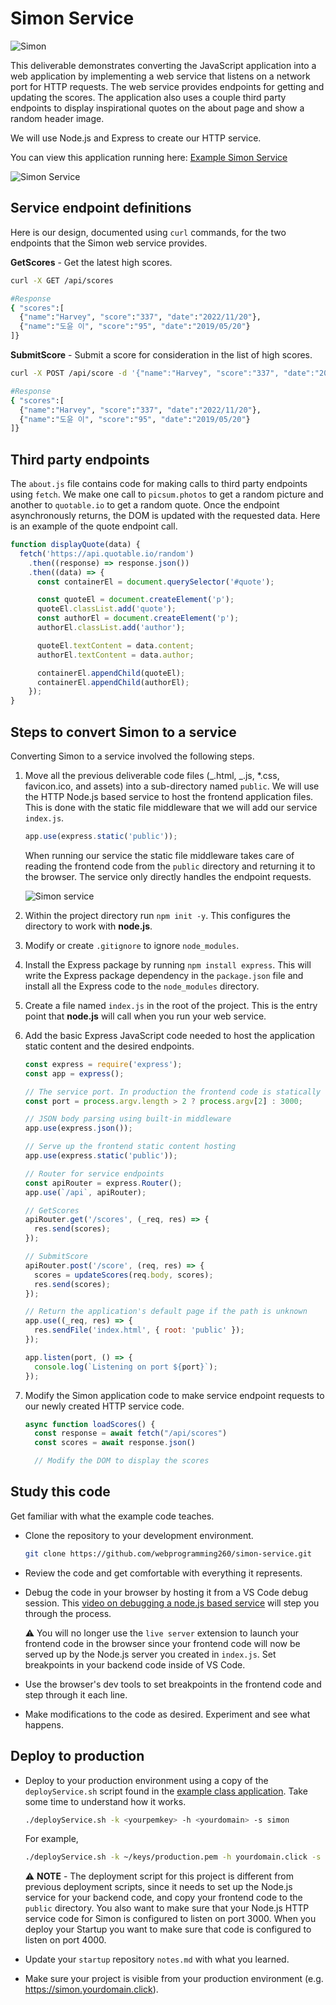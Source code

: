 # Simon Service

![Simon](../simon.png)

This deliverable demonstrates converting the JavaScript application into a web application by implementing a web service that listens on a network port for HTTP requests. The web service provides endpoints for getting and updating the scores. The application also uses a couple third party endpoints to display inspirational quotes on the about page and show a random header image.

We will use Node.js and Express to create our HTTP service.

You can view this application running here: [Example Simon Service](https://simon-service.cs260.click)

![Simon Service](simonService.jpg)

## Service endpoint definitions

Here is our design, documented using `curl` commands, for the two endpoints that the Simon web service provides.

**GetScores** - Get the latest high scores.

```sh
curl -X GET /api/scores

#Response
{ "scores":[
  {"name":"Harvey", "score":"337", "date":"2022/11/20"},
  {"name":"도윤 이", "score":"95", "date":"2019/05/20"}
]}
```

**SubmitScore** - Submit a score for consideration in the list of high scores.

```sh
curl -X POST /api/score -d '{"name":"Harvey", "score":"337", "date":"2022/11/20"}'

#Response
{ "scores":[
  {"name":"Harvey", "score":"337", "date":"2022/11/20"},
  {"name":"도윤 이", "score":"95", "date":"2019/05/20"}
]}
```

## Third party endpoints

The `about.js` file contains code for making calls to third party endpoints using `fetch`. We make one call to `picsum.photos` to get a random picture and another to `quotable.io` to get a random quote. Once the endpoint asynchronously returns, the DOM is updated with the requested data. Here is an example of the quote endpoint call.

```js
function displayQuote(data) {
  fetch('https://api.quotable.io/random')
    .then((response) => response.json())
    .then((data) => {
      const containerEl = document.querySelector('#quote');

      const quoteEl = document.createElement('p');
      quoteEl.classList.add('quote');
      const authorEl = document.createElement('p');
      authorEl.classList.add('author');

      quoteEl.textContent = data.content;
      authorEl.textContent = data.author;

      containerEl.appendChild(quoteEl);
      containerEl.appendChild(authorEl);
    });
}
```

## Steps to convert Simon to a service

Converting Simon to a service involved the following steps.

1. Move all the previous deliverable code files (_.html, _.js, \*.css, favicon.ico, and assets) into a sub-directory named `public`. We will use the HTTP Node.js based service to host the frontend application files. This is done with the static file middleware that we will add our service `index.js`.

   ```js
   app.use(express.static('public'));
   ```

   When running our service the static file middleware takes care of reading the frontend code from the `public` directory and returning it to the browser. The service only directly handles the endpoint requests.

   ![Simon service](../simonReact/simonProduction.jpg)

1. Within the project directory run `npm init -y`. This configures the directory to work with **node.js**.
1. Modify or create `.gitignore` to ignore `node_modules`.
1. Install the Express package by running `npm install express`. This will write the Express package dependency in the `package.json` file and install all the Express code to the `node_modules` directory.
1. Create a file named `index.js` in the root of the project. This is the entry point that **node.js** will call when you run your web service.
1. Add the basic Express JavaScript code needed to host the application static content and the desired endpoints.

   ```js
   const express = require('express');
   const app = express();

   // The service port. In production the frontend code is statically hosted by the service on the same port.
   const port = process.argv.length > 2 ? process.argv[2] : 3000;

   // JSON body parsing using built-in middleware
   app.use(express.json());

   // Serve up the frontend static content hosting
   app.use(express.static('public'));

   // Router for service endpoints
   const apiRouter = express.Router();
   app.use(`/api`, apiRouter);

   // GetScores
   apiRouter.get('/scores', (_req, res) => {
     res.send(scores);
   });

   // SubmitScore
   apiRouter.post('/score', (req, res) => {
     scores = updateScores(req.body, scores);
     res.send(scores);
   });

   // Return the application's default page if the path is unknown
   app.use((_req, res) => {
     res.sendFile('index.html', { root: 'public' });
   });

   app.listen(port, () => {
     console.log(`Listening on port ${port}`);
   });
   ```

1. Modify the Simon application code to make service endpoint requests to our newly created HTTP service code.

   ```js
   async function loadScores() {
     const response = await fetch("/api/scores")
     const scores = await response.json()

     // Modify the DOM to display the scores
   ```

## Study this code

Get familiar with what the example code teaches.

- Clone the repository to your development environment.

  ```sh
  git clone https://github.com/webprogramming260/simon-service.git
  ```

- Review the code and get comfortable with everything it represents.
- Debug the code in your browser by hosting it from a VS Code debug session. This [video on debugging a node.js based service](https://youtu.be/B0le_Z_2TQY) will step you through the process.

  ⚠ You will no longer use the `live server` extension to launch your frontend code in the browser since your frontend code will now be served up by the Node.js server you created in `index.js`. Set breakpoints in your backend code inside of VS Code.

- Use the browser's dev tools to set breakpoints in the frontend code and step through it each line.
- Make modifications to the code as desired. Experiment and see what happens.

## Deploy to production

- Deploy to your production environment using a copy of the `deployService.sh` script found in the [example class application](https://github.com/webprogramming260/simon-service/blob/main/deployService.sh). Take some time to understand how it works.

  ```sh
  ./deployService.sh -k <yourpemkey> -h <yourdomain> -s simon
  ```

  For example,

  ```sh
  ./deployService.sh -k ~/keys/production.pem -h yourdomain.click -s simon
  ```

  ⚠ **NOTE** - The deployment script for this project is different from previous deployment scripts, since it needs to set up the Node.js service for your backend code, and copy your frontend code to the `public` directory. You also want to make sure that your Node.js HTTP service code for Simon is configured to listen on port 3000. When you deploy your Startup you want to make sure that code is configured to listen on port 4000.

- Update your `startup` repository `notes.md` with what you learned.
- Make sure your project is visible from your production environment (e.g. https://simon.yourdomain.click).
